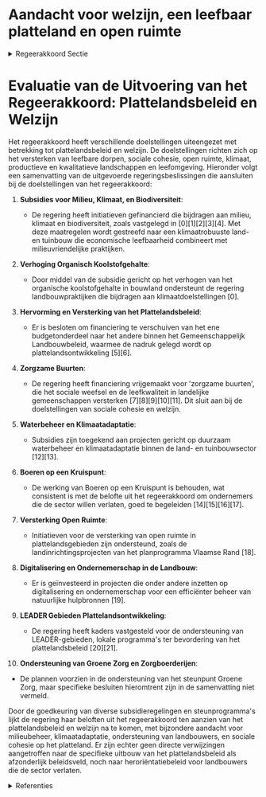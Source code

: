 # Aandacht voor welzijn, een leefbaar platteland en open ruimte

<details>
        <summary>Regeerakkoord Sectie </summary>
        <p>4.4 Aandacht voor welzijn, een leefbaar platteland en open ruimte Het Vlaams plattelandsbeleid wordt verder uitge-bouwd als beleidsveld dat alle plattelandsactoren stimuleert om intensief samen te werken voor het realiseren van bestuurlijke en ruimtelijke transfor-maties op het platteland. Uitdagingen in dit verband situeren zich op vlak van leefbare dorpen, sociale cohesie, open ruimte, klimaat, productieve en kwalitatieve landschappen en leefomgeving. We hervormen de Vlaamse en Europese subsidie-programma’s voor plattelandsbeleid. Hierbij zorgen we voor een duidelijkere aansluiting bij de Vlaamse beleidsprioriteiten. We kiezen ervoor (plattelands) middelen niet te versnipperen. We zetten in op een goede en menselijke begelei-ding van ondernemers die de sector willen verlaten. Het beleid dient tijdig uitvallers op te vangen en te heroriënteren. De werking van Boeren op een Kruispunt wordt behouden. We ondersteunen de verdere uitbouw van het steunpunt Groene Zorg en leiden meer cliënten uit de hulpverlening naar zorgboerderijen. </p>
        </details> 

# Evaluatie van de Uitvoering van het Regeerakkoord: Plattelandsbeleid en Welzijn

Het regeerakkoord heeft verschillende doelstellingen uiteengezet met betrekking tot plattelandsbeleid en welzijn. De doelstellingen richten zich op het versterken van leefbare dorpen, sociale cohesie, open ruimte, klimaat, productieve en kwalitatieve landschappen en leefomgeving. Hieronder volgt een samenvatting van de uitgevoerde regeringsbeslissingen die aansluiten bij de doelstellingen van het regeerakkoord:

1. **Subsidies voor Milieu, Klimaat, en Biodiversiteit**:
   - De regering heeft initiatieven gefinancierd die bijdragen aan milieu, klimaat en biodiversiteit, zoals vastgelegd in \[0\]\[1\]\[2\]\[3\]\[4\]. Met deze maatregelen wordt gestreefd naar een klimaatrobuuste land- en tuinbouw die economische leefbaarheid combineert met milieuvriendelijke praktijken.

2. **Verhoging Organisch Koolstofgehalte**:
   - Door middel van de subsidie gericht op het verhogen van het organische koolstofgehalte in bouwland ondersteunt de regering landbouwpraktijken die bijdragen aan klimaatdoelstellingen \[0\].

3. **Hervorming en Versterking van het Plattelandsbeleid**:
   - Er is besloten om financiering te verschuiven van het ene budgetonderdeel naar het andere binnen het Gemeenschappelijk Landbouwbeleid, waarmee de nadruk gelegd wordt op plattelandsontwikkeling \[5\]\[6\].

4. **Zorgzame Buurten**:
   - De regering heeft financiering vrijgemaakt voor 'zorgzame buurten', die het sociale weefsel en de leefkwaliteit in landelijke gemeenschappen versterken \[7\]\[8\]\[9\]\[10\]\[11\]. Dit sluit aan bij de doelstellingen van sociale cohesie en welzijn.

5. **Waterbeheer en Klimaatadaptatie**:
   - Subsidies zijn toegekend aan projecten gericht op duurzaam waterbeheer en klimaatadaptatie binnen de land- en tuinbouwsector \[12\]\[13\].

6. **Boeren op een Kruispunt**:
   - De werking van Boeren op een Kruispunt is behouden, wat consistent is met de belofte uit het regeerakkoord om ondernemers die de sector willen verlaten, goed te begeleiden \[14\]\[15\]\[16\]\[17\].

7. **Versterking Open Ruimte**:
   - Initiatieven voor de versterking van open ruimte in plattelandsgebieden zijn ondersteund, zoals de landinrichtingsprojecten van het planprogramma Vlaamse Rand \[18\].

8. **Digitalisering en Ondernemerschap in de Landbouw**:
   - Er is geïnvesteerd in projecten die onder andere inzetten op digitalisering en ondernemerschap voor een efficiënter beheer van natuurlijke hulpbronnen \[19\].

9. **LEADER Gebieden Plattelandsontwikkeling**:
   - De regering heeft kaders vastgesteld voor de ondersteuning van LEADER-gebieden, lokale programma's ter bevordering van het plattelandsbeleid \[20\]\[21\].

10. **Ondersteuning van Groene Zorg en Zorgboerderijen**:
   - De plannen voorzien in de ondersteuning van het steunpunt Groene Zorg, maar specifieke besluiten hieromtrent zijn in de samenvatting niet vermeld.

Door de goedkeuring van diverse subsidieregelingen en steunprogramma's lijkt de regering haar beloften uit het regeerakkoord ten aanzien van het plattelandsbeleid en welzijn na te komen, met bijzondere aandacht voor milieubeheer, klimaatadaptatie, ondersteuning van landbouwers, en sociale cohesie op het platteland. Er zijn echter geen directe verwijzingen aangetroffen naar de specifieke uitbouw van het plattelandsbeleid als afzonderlijk beleidsveld, noch naar heroriëntatiebeleid voor landbouwers die de sector verlaten.

<details>
        <summary> Referenties</summary>
        **[\[0\]](https://beslissingenvlaamseregering.vlaanderen.be/?search=Plan%20Vlaamse%20Veerkracht%3A%20subsidieregels%20voor%20de%20uitvoering%20van%20maatregelen%20met%20een%20gunstig%20effect%20op%20milieu%2C%20klimaat%20of%20biodiversiteit&dateOption=select&startDate=2021-09-10T08%3A00%3A00Z&endDate=2021-09-10T08%3A00%3A00Z)** : **(2021-09-10)** Plan Vlaamse Veerkracht: subsidieregels voor de uitvoering van maatregelen met een gunstig effect op milieu, klimaat of biodiversiteit 

**[\[1\]](https://beslissingenvlaamseregering.vlaanderen.be/?search=Plan%20Vlaamse%20Veerkracht%3A%20subsidieregels%20voor%20de%20uitvoering%20van%20maatregelen%20met%20een%20gunstig%20effect%20op%20milieu%2C%20klimaat%20of%20biodiversiteit&dateOption=select&startDate=2021-07-16T06%3A00%3A00Z&endDate=2021-07-16T06%3A00%3A00Z)** : **(2021-07-16)** Plan Vlaamse Veerkracht: subsidieregels voor de uitvoering van maatregelen met een gunstig effect op milieu, klimaat of biodiversiteit 

**[\[2\]](https://beslissingenvlaamseregering.vlaanderen.be/?search=Subsidies%20agromilieu-%20en%20klimaatmaatregelen%3A%20wijzigingsbesluit&dateOption=select&startDate=2020-10-23T08%3A00%3A00Z&endDate=2020-10-23T08%3A00%3A00Z)** : **(2020-10-23)** Subsidies agromilieu- en klimaatmaatregelen: wijzigingsbesluit 

**[\[3\]](https://beslissingenvlaamseregering.vlaanderen.be/?search=Voorschriften%20landbouwsubsidies%20voor%20uitvoering%20maatregelen%20met%20een%20gunstig%20effect%20op%20het%20milieu%2C%20het%20klimaat%20en%20de%20biodiversiteit&dateOption=select&startDate=2023-03-07T12%3A00%3A00Z&endDate=2023-03-07T12%3A00%3A00Z)** : **(2023-03-07)** Voorschriften landbouwsubsidies voor uitvoering maatregelen met een gunstig effect op het milieu, het klimaat en de biodiversiteit 

**[\[4\]](https://beslissingenvlaamseregering.vlaanderen.be/?search=Steun%20voor%20investeringen%20voor%20duurzame%20verwerking%20en%20afzet%20van%20landbouwproducten&dateOption=select&startDate=2023-07-14T08%3A00%3A00Z&endDate=2023-07-14T08%3A00%3A00Z)** : **(2023-07-14)** Steun voor investeringen voor duurzame verwerking en afzet van landbouwproducten 

**[\[5\]](https://beslissingenvlaamseregering.vlaanderen.be/?search=Steunregelingen%20gemeenschappelijk%20landbouwbeleid&dateOption=select&startDate=2021-09-03T10%3A00%3A00Z&endDate=2021-09-03T10%3A00%3A00Z)** : **(2021-09-03)** Steunregelingen gemeenschappelijk landbouwbeleid 

**[\[6\]](https://beslissingenvlaamseregering.vlaanderen.be/?search=Steunregelingen%20gemeenschappelijk%20landbouwbeleid%3A%20wijzigingsbesluit&dateOption=select&startDate=2021-10-15T08%3A00%3A00Z&endDate=2021-10-15T08%3A00%3A00Z)** : **(2021-10-15)** Steunregelingen gemeenschappelijk landbouwbeleid: wijzigingsbesluit 

**[\[7\]](https://beslissingenvlaamseregering.vlaanderen.be/?search=Plan%20Vlaamse%20Veerkracht%3A%20subsidie%20Koning%20Boudewijnstichting%20voor%20project%20%27zorgzame%20buurten%27&dateOption=select&startDate=2021-12-10T09%3A00%3A00Z&endDate=2021-12-10T09%3A00%3A00Z)** : **(2021-12-10)** Plan Vlaamse Veerkracht: subsidie Koning Boudewijnstichting voor project 'zorgzame buurten' 

**[\[8\]](https://beslissingenvlaamseregering.vlaanderen.be/?search=Plan%20Vlaamse%20Veerkracht%3A%20subsidie%20Vlaamse%20Gemeenschapscommissie%20voor%20uitvoering%20projectoproep%20%27zorgzame%20buurten%27&dateOption=select&startDate=2021-07-02T08%3A00%3A00Z&endDate=2021-07-02T08%3A00%3A00Z)** : **(2021-07-02)** Plan Vlaamse Veerkracht: subsidie Vlaamse Gemeenschapscommissie voor uitvoering projectoproep 'zorgzame buurten' 

**[\[9\]](https://beslissingenvlaamseregering.vlaanderen.be/?search=Plan%20Vlaamse%20Veerkracht%3A%20versterking%20mentaal%20welzijn%20via%20acties%20%27Zorgzame%20Buurten%27&dateOption=select&startDate=2021-04-30T08%3A00%3A00Z&endDate=2021-04-30T08%3A00%3A00Z)** : **(2021-04-30)** Plan Vlaamse Veerkracht: versterking mentaal welzijn via acties 'Zorgzame Buurten' 

**[\[10\]](https://beslissingenvlaamseregering.vlaanderen.be/?search=Plan%20Vlaamse%20Veerkracht%3A%20Zorgzame%20buurten&dateOption=select&startDate=2022-06-03T08%3A00%3A00Z&endDate=2022-06-03T08%3A00%3A00Z)** : **(2022-06-03)** Plan Vlaamse Veerkracht: Zorgzame buurten 

**[\[11\]](https://beslissingenvlaamseregering.vlaanderen.be/?search=Plan%20Vlaamse%20Veerkracht%3A%20Versterking%20mentaal%20welzijn%20door%20zorgzame%20buurten&dateOption=select&startDate=2022-03-18T09%3A00%3A00Z&endDate=2022-03-18T09%3A00%3A00Z)** : **(2022-03-18)** Plan Vlaamse Veerkracht: Versterking mentaal welzijn door zorgzame buurten 

**[\[12\]](https://beslissingenvlaamseregering.vlaanderen.be/?search=Plan%20Vlaamse%20Veerkracht%3A%20subsidies%20duurzaam%20watergebruik%20en%20overheidsopdracht%20studie%20naar%20%E2%80%98Groenblauwe%20business%20modellen%20voor%20landbouwers%E2%80%99&dateOption=select&startDate=2022-12-09T09%3A00%3A00Z&endDate=2022-12-09T09%3A00%3A00Z)** : **(2022-12-09)** Plan Vlaamse Veerkracht: subsidies duurzaam watergebruik en overheidsopdracht studie naar ‘Groenblauwe business modellen voor landbouwers’ 

**[\[13\]](https://beslissingenvlaamseregering.vlaanderen.be/?search=Plan%20Vlaamse%20Veerkracht%3A%20subsidies%20voor%20uitvoering%20Water-Land-Schap%202.0&dateOption=select&startDate=2022-12-09T09%3A00%3A00Z&endDate=2022-12-09T09%3A00%3A00Z)** : **(2022-12-09)** Plan Vlaamse Veerkracht: subsidies voor uitvoering Water-Land-Schap 2.0 

**[\[14\]](https://beslissingenvlaamseregering.vlaanderen.be/?search=Herverdelingsbesluit%20personeelsversterking%20Boeren%20op%20een%20Kruispunt%20vzw%20%28BOEK%29%202022-2024&dateOption=select&startDate=2023-06-02T08%3A00%3A00Z&endDate=2023-06-02T08%3A00%3A00Z)** : **(2023-06-02)** Herverdelingsbesluit personeelsversterking Boeren op een Kruispunt vzw (BOEK) 2022-2024 

**[\[15\]](https://beslissingenvlaamseregering.vlaanderen.be/?search=vzw%20Boeren%20op%20een%20Kruispunt%3A%20subsidie%20tijdelijke%20versterking%20met%20personeel%202022-2024&dateOption=select&startDate=2022-05-06T08%3A00%3A00Z&endDate=2022-05-06T08%3A00%3A00Z)** : **(2022-05-06)** vzw Boeren op een Kruispunt: subsidie tijdelijke versterking met personeel 2022-2024 

**[\[16\]](https://beslissingenvlaamseregering.vlaanderen.be/?search=Boeren%20op%20een%20Kruispunt%20vzw%3A%20subsidie%20begeleiding%20veehouders%20met%20het%20oog%20op%20vrijwaring%20van%20het%20welzijn%20van%20de%20door%20hen%20gehouden%20dieren&dateOption=select&startDate=2020-12-18T09%3A00%3A00Z&endDate=2020-12-18T09%3A00%3A00Z)** : **(2020-12-18)** Boeren op een Kruispunt vzw: subsidie begeleiding veehouders met het oog op vrijwaring van het welzijn van de door hen gehouden dieren 

**[\[17\]](https://beslissingenvlaamseregering.vlaanderen.be/?search=Plan%20Vlaamse%20Veerkracht%3A%20subsidies%20%E2%80%98Lokale%20Gebiedsdeals%20Droogte%27&dateOption=select&startDate=2022-12-09T09%3A00%3A00Z&endDate=2022-12-09T09%3A00%3A00Z)** : **(2022-12-09)** Plan Vlaamse Veerkracht: subsidies ‘Lokale Gebiedsdeals Droogte' 

**[\[18\]](https://beslissingenvlaamseregering.vlaanderen.be/?search=Actualisatienota%20planprogramma%20Vlaamse%20Rand%3A%20evaluatie%20en%20opstart%20fase%202&dateOption=select&startDate=2021-07-09T08%3A00%3A00Z&endDate=2021-07-09T08%3A00%3A00Z)** : **(2021-07-09)** Actualisatienota planprogramma Vlaamse Rand: evaluatie en opstart fase 2 

**[\[19\]](https://beslissingenvlaamseregering.vlaanderen.be/?search=Plan%20Vlaamse%20Veerkracht%3A%20Projectoproepen%20land-%20en%20tuinbouwsector%20rond%20samenwerking%20met%20betrekking%20tot%20ondernemerschap%2C%20digitalisering%20en%20kennisdeling&dateOption=select&startDate=2021-07-16T06%3A00%3A00Z&endDate=2021-07-16T06%3A00%3A00Z)** : **(2021-07-16)** Plan Vlaamse Veerkracht: Projectoproepen land- en tuinbouwsector rond samenwerking met betrekking tot ondernemerschap, digitalisering en kennisdeling 

**[\[20\]](https://beslissingenvlaamseregering.vlaanderen.be/?search=%20Vaststelling%20algemene%20erkennings-%2C%20uitvoerings-%20en%20subsidi%C3%ABringsvoorwaarden%20LEADER-gebieden%20plattelandsontwikkeling&dateOption=select&startDate=2023-05-12T08%3A00%3A00Z&endDate=2023-05-12T08%3A00%3A00Z)** : **(2023-05-12)**  Vaststelling algemene erkennings-, uitvoerings- en subsidiëringsvoorwaarden LEADER-gebieden plattelandsontwikkeling 

**[\[21\]](https://beslissingenvlaamseregering.vlaanderen.be/?search=Vaststelling%20algemene%20erkennings-%2C%20uitvoerings-%20en%20subsidi%C3%ABringsvoorwaarden%20LEADER-gebieden%20plattelandsontwikkeling&dateOption=select&startDate=2023-07-14T08%3A00%3A00Z&endDate=2023-07-14T08%3A00%3A00Z)** : **(2023-07-14)** Vaststelling algemene erkennings-, uitvoerings- en subsidiëringsvoorwaarden LEADER-gebieden plattelandsontwikkeling 
        </details> 

